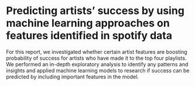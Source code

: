 # Predicting artists’ success by using machine learning approaches on features identified in spotify data

For this report, we investigated whether certain artist features are boosting probability of success for artists who have made it to the top four playlists. We performed an in-depth exploratory analysis to identify any patterns and insights and applied machine learning models to research if success can be predicted by including important features in the model.

